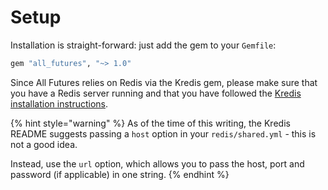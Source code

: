 # Setup

Installation is straight-forward: just add the gem to your `Gemfile`:

```ruby
gem "all_futures", "~> 1.0"
```

Since All Futures relies on Redis via the Kredis gem, please make sure that you have a Redis server running and that you have followed the [Kredis installation instructions](https://github.com/rails/kredis#installation).

{% hint style="warning" %}
As of the time of this writing, the Kredis README suggests passing a `host` option in your `redis/shared.yml` - this is not a good idea.

Instead, use the `url` option, which allows you to pass the host, port and password \(if applicable\) in one string.
{% endhint %}



